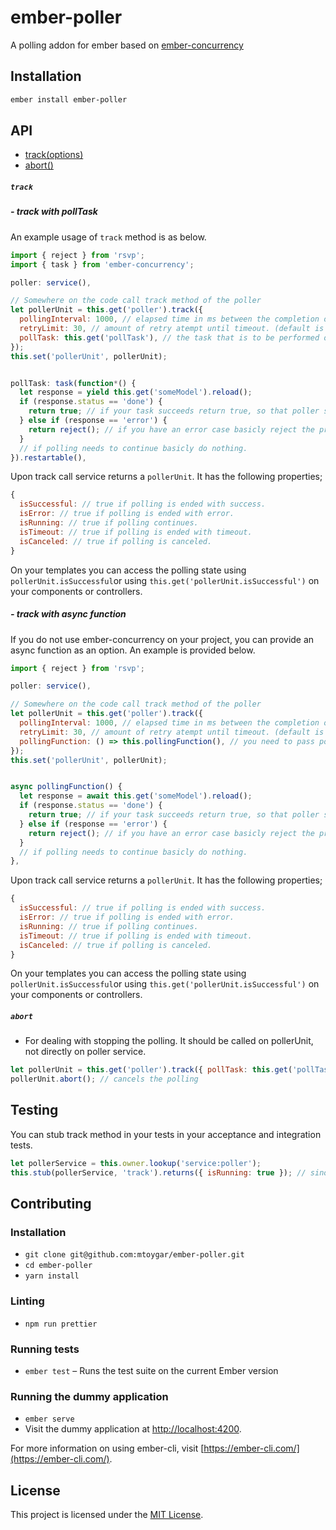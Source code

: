 ember-poller
==============================================================================

A polling addon for ember based on [ember-concurrency](https://github.com/machty/ember-concurrency)

Installation
------------------------------------------------------------------------------

```bash
ember install ember-poller
```

API
------------------------------------------------------------------------------
* [track(options)](#track)
* [abort()](#abort)

##### `track`
##### - track with pollTask

An example usage of `track` method is as below.
```javascript
import { reject } from 'rsvp';
import { task } from 'ember-concurrency';

poller: service(),

// Somewhere on the code call track method of the poller
let pollerUnit = this.get('poller').track({
  pollingInterval: 1000, // elapsed time in ms between the completion of the last request and the next one. (default is 1500 ms)
  retryLimit: 30, // amount of retry atempt until timeout. (default is 40)
  pollTask: this.get('pollTask'), // the task that is to be performed on every polling attempt.
});
this.set('pollerUnit', pollerUnit);


pollTask: task(function*() {
  let response = yield this.get('someModel').reload();
  if (response.status == 'done') {
    return true; // if your task succeeds return true, so that poller service understands the task is successfully completed
  } else if (response == 'error') {
    return reject(); // if you have an error case basicly reject the promise
  }
  // if polling needs to continue basicly do nothing.
}).restartable(),
```

Upon track call service returns a `pollerUnit`. It has the following properties;
```javascript
{
  isSuccessful: // true if polling is ended with success.
  isError: // true if polling is ended with error.
  isRunning: // true if polling continues.
  isTimeout: // true if polling is ended with timeout.
  isCanceled: // true if polling is canceled.
}
```
On your templates you can access the polling state using `pollerUnit.isSuccessful`or using `this.get('pollerUnit.isSuccessful')` on your components or controllers.

##### - track with async function
If you do not use ember-concurrency on your project, you can provide an async function as an option. An example is provided below.

```javascript
import { reject } from 'rsvp';

poller: service(),

// Somewhere on the code call track method of the poller
let pollerUnit = this.get('poller').track({
  pollingInterval: 1000, // elapsed time in ms between the completion of the last request and the next one. (default is 1500 ms)
  retryLimit: 30, // amount of retry atempt until timeout. (default is 40)
  pollingFunction: () => this.pollingFunction(), // you need to pass pollingFunction as an arrow function. This ensures that `this` inside `pollingFunction` is the enclosing scope.
});
this.set('pollerUnit', pollerUnit);


async pollingFunction() {
  let response = await this.get('someModel').reload();
  if (response.status == 'done') {
    return true; // if your task succeeds return true, so that poller service understands the task is successfully completed
  } else if (response == 'error') {
    return reject(); // if you have an error case basicly reject the promise
  }
  // if polling needs to continue basicly do nothing.
},
```
Upon track call service returns a `pollerUnit`. It has the following properties;
```javascript
{
  isSuccessful: // true if polling is ended with success.
  isError: // true if polling is ended with error.
  isRunning: // true if polling continues.
  isTimeout: // true if polling is ended with timeout.
  isCanceled: // true if polling is canceled.
}
```
On your templates you can access the polling state using `pollerUnit.isSuccessful`or using `this.get('pollerUnit.isSuccessful')` on your components or controllers.

##### `abort`

  - For dealing with stopping the polling. It should be called on pollerUnit, not directly on poller service.

```javascript
let pollerUnit = this.get('poller').track({ pollTask: this.get('pollTask') });
pollerUnit.abort(); // cancels the polling
```

Testing
------------------------------------------------------------------------------
You can stub track method in your tests in your acceptance and integration tests.
```javascript
let pollerService = this.owner.lookup('service:poller');
this.stub(pollerService, 'track').returns({ isRunning: true }); // sinon implementation
```


Contributing
------------------------------------------------------------------------------

### Installation

* `git clone git@github.com:mtoygar/ember-poller.git`
* `cd ember-poller`
* `yarn install`

### Linting

* `npm run prettier`

### Running tests

* `ember test` – Runs the test suite on the current Ember version

### Running the dummy application

* `ember serve`
* Visit the dummy application at [http://localhost:4200](http://localhost:4204).

For more information on using ember-cli, visit [https://ember-cli.com/](https://ember-cli.com/).

License
------------------------------------------------------------------------------

This project is licensed under the [MIT License](LICENSE.md).
